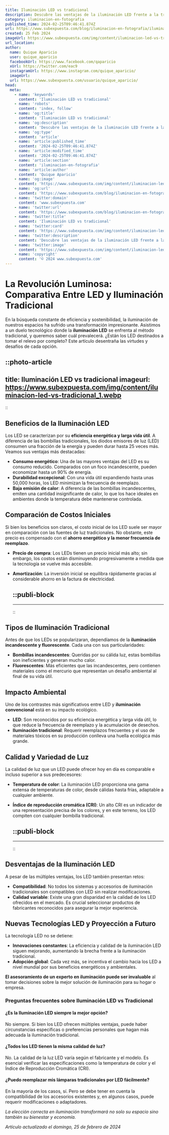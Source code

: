 ```yaml
---
title: Iluminación LED vs tradicional
description: Descubre las ventajas de la iluminación LED frente a la tradicional; eficiencia, durabilidad y ahorro energético para una vida sostenible.
category: iluminacion-en-fotografia
published_time: 2024-02-25T09:46:41.874Z
url: https://www.subexpuesta.com/blog/iluminacion-en-fotografia/iluminacion-led-vs-tradicional
created: 25 Feb 2024
imageUrl: https://www.subexpuesta.com/img/content/iluminacion-led-vs-tradicional_1.webp
url_location:
author:
  name: Quique Aparicio
  user: quique_aparicio
  facebookUrl: https://www.facebook.com/qaparicio
  xUrl: https://twitter.com/eac9
  instagramUrl: https://www.instagram.com/quique_aparicio/
  imageUrl: 
  url: https://www.subexpuesta.com/usuario/quique_aparicio/
head:
  meta:
    - name: 'keywords'
      content: 'Iluminación LED vs tradicional'
    - name: 'robots'
      content: 'index, follow'
    - name: 'og:title'
      content: 'Iluminación LED vs tradicional'
    - name: 'og:description'
      content: 'Descubre las ventajas de la iluminación LED frente a la tradicional; eficiencia, durabilidad y ahorro energético para una vida sostenible.'
    - name: 'og:type'
      content: 'article'
    - name: 'article:published_time'
      content: '2024-02-25T09:46:41.874Z'
    - name: 'article:modified_time'
      content: '2024-02-25T09:46:41.874Z'
    - name: 'article:section'
      content: 'iluminacion-en-fotografia'
    - name: 'article:author'
      content: 'Quique Aparicio'
    - name: 'og:image'
      content: 'https://www.subexpuesta.com/img/content/iluminacion-led-vs-tradicional_1.webp'
    - name: 'og:url'
      content: 'https://www.subexpuesta.com/blog/iluminacion-en-fotografia/iluminacion-led-vs-tradicional'
    - name: 'twitter:domain'
      content: 'www.subexpuesta.com'
    - name: 'twitter:url'
      content: 'https://www.subexpuesta.com/blog/iluminacion-en-fotografia/iluminacion-led-vs-tradicional'
    - name: 'twitter:title'
      content: 'Iluminación LED vs tradicional'
    - name: 'twitter:card'
      content: 'https://www.subexpuesta.com/img/content/iluminacion-led-vs-tradicional_1.webp'
    - name: 'twitter:description'
      content: 'Descubre las ventajas de la iluminación LED frente a la tradicional; eficiencia, durabilidad y ahorro energético para una vida sostenible.'
    - name: 'twitter:image'
      content: 'https://www.subexpuesta.com/img/content/iluminacion-led-vs-tradicional_1.webp'
    - name: 'copyright'
      content: '© 2024 www.subexpuesta.com'
---
```

# La Revolución Luminosa: Comparativa Entre LED y Iluminación Tradicional

En la búsqueda constante de eficiencia y sostenibilidad, la iluminación de nuestros espacios ha sufrido una transformación impresionante. Asistimos a un duelo tecnológico donde la **iluminación LED** se enfrenta al método tradicional, y queremos saber cuál prevalecerá. ¿Están los LED destinados a tomar el relevo por completo? Este artículo desentraña las virtudes y desafíos de cada opción.


::photo-article
---
title: Iluminación LED vs tradicional
imageurl: https://www.subexpuesta.com/img/content/iluminacion-led-vs-tradicional_1.webp
---
::



## Beneficios de la Iluminación LED

Los LED se caracterizan por su **eficiencia energética y larga vida útil**. A diferencia de las bombillas tradicionales, los diodos emisores de luz (LED) consumen una fracción de la energía y pueden durar hasta 25 veces más. Veamos sus ventajas más destacadas:

- **Consumo energético**: Una de las mayores ventajas del LED es su consumo reducido. Comparados con un foco incandescente, pueden economizar hasta un 90% de energía.
- **Durabilidad excepcional**: Con una vida útil expandiendo hasta unas 50,000 horas, los LED minimizan la frecuencia de reemplazo.
- **Baja emisión de calor**: A diferencia de las bombillas incandescentes, emiten una cantidad insignificante de calor, lo que los hace ideales en ambientes donde la temperatura debe mantenerse controlada.

## Comparación de Costos Iniciales

Si bien los beneficios son claros, el costo inicial de los LED suele ser mayor en comparación con las fuentes de luz tradicionales. No obstante, este precio es compensado con el **ahorro energético y la menor frecuencia de reemplazo**.

- **Precio de compra**: Los LEDs tienen un precio inicial más alto; sin embargo, los costos están disminuyendo progresivamente a medida que la tecnología se vuelve más accesible.
- **Amortización**: La inversión inicial se equilibra rápidamente gracias al considerable ahorro en la factura de electricidad.


  ::publi-block
  ---
  ---
  ::
  
  

## Tipos de Iluminación Tradicional

Antes de que los LEDs se popularizaran, dependíamos de la **iluminación incandescente y fluorescente**. Cada una con sus particularidades:

- **Bombillas incandescentes**: Queridas por su cálida luz, estas bombillas son ineficientes y generan mucho calor.
- **Fluorescentes**: Más eficientes que las incandescentes, pero contienen materiales como el mercurio que representan un desafío ambiental al final de su vida útil.

## Impacto Ambiental

Uno de los contrastes más significativos entre LED y **iluminación convencional** está en su impacto ecológico.

- **LED**: Son reconocidos por su eficiencia energética y larga vida útil, lo que reduce la frecuencia de reemplazo y la acumulación de desechos.
- **Iluminación tradicional**: Requerir reemplazos frecuentes y el uso de materiales tóxicos en su producción conlleva una huella ecológica más grande.

## Calidad y Variedad de Luz 

La calidad de luz que un LED puede ofrecer hoy en día es comparable e incluso superior a sus predecesores:

- **Temperatura de color**: La iluminación LED proporciona una gama extensa de temperaturas de color, desde cálidas hasta frías, adaptable a cualquier ambiente.
- **Índice de reproducción cromática (CRI)**: Un alto CRI es un indicador de una representación precisa de los colores, y en este terreno, los LED compiten con cualquier bombilla tradicional.


  ::publi-block
  ---
  ---
  ::
  
  

## Desventajas de la Iluminación LED

A pesar de las múltiples ventajas, los LED también presentan retos:

- **Compatibilidad**: No todos los sistemas y accesorios de iluminación tradicionales son compatibles con LED sin realizar modificaciones.
- **Calidad variable**: Existe una gran disparidad en la calidad de los LED ofrecidos en el mercado. Es crucial seleccionar productos de fabricantes reconocidos para asegurar la mejor experiencia.

## Nuevas Tecnologías LED y Proyección a Futuro

La tecnología LED no se detiene:

- **Innovaciones constantes**: La eficiencia y calidad de la iluminación LED siguen mejorando, aumentando la brecha frente a la iluminación tradicional.
- **Adopción global**: Cada vez más, se incentiva el cambio hacia los LED a nivel mundial por sus beneficios energéticos y ambientales.

**El asesoramiento de un experto en iluminación puede ser invaluable** al tomar decisiones sobre la mejor solución de iluminación para su hogar o empresa.

### Preguntas frecuentes sobre Iluminación LED vs Tradicional

#### ¿Es la Iluminación LED siempre la mejor opción?

No siempre. Si bien los LED ofrecen múltiples ventajas, puede haber circunstancias específicas o preferencias personales que hagan más adecuada la iluminación tradicional.

#### ¿Todos los LED tienen la misma calidad de luz?

No. La calidad de la luz LED varía según el fabricante y el modelo. Es esencial verificar las especificaciones como la temperatura de color y el Índice de Reproducción Cromática (CRI).

#### ¿Puedo reemplazar mis lámparas tradicionales por LED fácilmente?

En la mayoría de los casos, sí. Pero se debe tener en cuenta la compatibilidad de los accesorios existentes y, en algunos casos, puede requerir modificaciones o adaptadores.

_La elección correcta en iluminación transformará no solo su espacio sino también su bienestar y economía._

_Artículo actualizado el domingo, 25 de febrero de 2024_